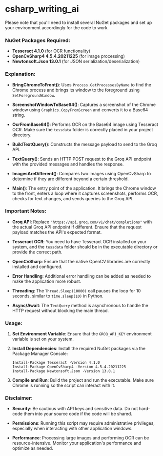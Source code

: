 # csharp_writing_ai

Please note that you'll need to install several NuGet packages and set up your environment accordingly for the code to work.

### NuGet Packages Required:

- **Tesseract 4.1.0** (for OCR functionality)
- **OpenCvSharp4 4.5.4.20211225** (for image processing)
- **Newtonsoft.Json 13.0.1** (for JSON serialization/deserialization)


### Explanation:

- **BringChromeToFront()**: Uses `Process.GetProcessesByName` to find the Chrome process and brings its window to the foreground using `SetForegroundWindow`.

- **ScreenshotWindowToBase64()**: Captures a screenshot of the Chrome window using `Graphics.CopyFromScreen` and converts it to a Base64 string.

- **OcrFromBase64()**: Performs OCR on the Base64 image using Tesseract OCR. Make sure the `tessdata` folder is correctly placed in your project directory.

- **BuildTextQuery()**: Constructs the message payload to send to the Groq API.

- **TextQuery()**: Sends an HTTP POST request to the Groq API endpoint with the provided messages and handles the response.

- **ImagesAreDifferent()**: Compares two images using OpenCvSharp to determine if they are different beyond a certain threshold.

- **Main()**: The entry point of the application. It brings the Chrome window to the front, enters a loop where it captures screenshots, performs OCR, checks for text changes, and sends queries to the Groq API.

### Important Notes:

- **Groq API**: Replace `"https://api.groq.com/v1/chat/completions"` with the actual Groq API endpoint if different. Ensure that the request payload matches the API's expected format.

- **Tesseract OCR**: You need to have Tesseract OCR installed on your system, and the `tessdata` folder should be in the executable directory or provide the correct path.

- **OpenCvSharp**: Ensure that the native OpenCV libraries are correctly installed and configured.

- **Error Handling**: Additional error handling can be added as needed to make the application more robust.

- **Threading**: The `Thread.Sleep(10000)` call pauses the loop for 10 seconds, similar to `time.sleep(10)` in Python.

- **Async/Await**: The `TextQuery` method is asynchronous to handle the HTTP request without blocking the main thread.

### Usage:

1. **Set Environment Variable**: Ensure that the `GROQ_API_KEY` environment variable is set on your system.

2. **Install Dependencies**: Install the required NuGet packages via the Package Manager Console:
   ```
   Install-Package Tesseract -Version 4.1.0
   Install-Package OpenCvSharp4 -Version 4.5.4.20211225
   Install-Package Newtonsoft.Json -Version 13.0.1
   ```

3. **Compile and Run**: Build the project and run the executable. Make sure Chrome is running so the script can interact with it.

### Disclaimer:

- **Security**: Be cautious with API keys and sensitive data. Do not hard-code them into your source code if the code will be shared.

- **Permissions**: Running this script may require administrative privileges, especially when interacting with other application windows.

- **Performance**: Processing large images and performing OCR can be resource-intensive. Monitor your application's performance and optimize as needed.
